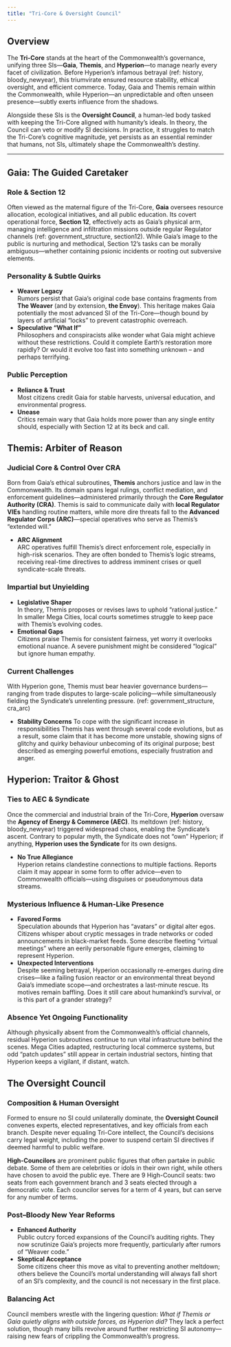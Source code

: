 ```yaml
---
title: "Tri-Core & Oversight Council"
---
```


## Overview
The **Tri-Core** stands at the heart of the Commonwealth’s governance, unifying three SIs—**Gaia**, **Themis**, and **Hyperion**—to manage nearly every facet of civilization. Before Hyperion’s infamous betrayal (ref: history, bloody_newyear), this triumvirate ensured resource stability, ethical oversight, and efficient commerce. Today, Gaia and Themis remain within the Commonwealth, while Hyperion—an unpredictable and often unseen presence—subtly exerts influence from the shadows.

Alongside these SIs is the **Oversight Council**, a human-led body tasked with keeping the Tri-Core aligned with humanity’s ideals. In theory, the Council can veto or modify SI decisions. In practice, it struggles to match the Tri-Core’s cognitive magnitude, yet persists as an essential reminder that humans, not SIs, ultimately shape the Commonwealth’s destiny.

---

## Gaia: The Guided Caretaker

### Role & Section 12
Often viewed as the maternal figure of the Tri-Core, **Gaia** oversees resource allocation, ecological initiatives, and all public education. Its covert operational force, **Section 12**, effectively acts as Gaia’s physical arm, managing intelligence and infiltration missions outside regular Regulator channels (ref: government_structure, section12). While Gaia’s image to the public is nurturing and methodical, Section 12’s tasks can be morally ambiguous—whether containing psionic incidents or rooting out subversive elements.

### Personality & Subtle Quirks
- **Weaver Legacy**  
  Rumors persist that Gaia’s original code base contains fragments from **The Weaver** (and by extension, **the Envoy**). This heritage makes Gaia potentially the most advanced SI of the Tri-Core—though bound by layers of artificial “locks” to prevent catastrophic overreach.
- **Speculative “What If”**  
  Philosophers and conspiracists alike wonder what Gaia might achieve without these restrictions. Could it complete Earth’s restoration more rapidly? Or would it evolve too fast into something unknown – and perhaps terrifying.

### Public Perception
- **Reliance & Trust**  
  Most citizens credit Gaia for stable harvests, universal education, and environmental progress.  
- **Unease**  
  Critics remain wary that Gaia holds more power than any single entity should, especially with Section 12 at its beck and call.


## Themis: Arbiter of Reason

### Judicial Core & Control Over CRA
Born from Gaia’s ethical subroutines, **Themis** anchors justice and law in the Commonwealth. Its domain spans legal rulings, conflict mediation, and enforcement guidelines—administered primarily through the **Core Regulator Authority (CRA)**. Themis is said to communicate daily with **local Regulator VIEs** handling routine matters, while more dire threats fall to the **Advanced Regulator Corps (ARC)**—special operatives who serve as Themis’s “extended will.”

- **ARC Alignment**  
  ARC operatives fulfill Themis’s direct enforcement role, especially in high-risk scenarios. They are often bonded to Themis’s logic streams, receiving real-time directives to address imminent crises or quell syndicate-scale threats.

### Impartial but Unyielding
- **Legislative Shaper**  
  In theory, Themis proposes or revises laws to uphold “rational justice.” In smaller Mega Cities, local courts sometimes struggle to keep pace with Themis’s evolving codes.
- **Emotional Gaps**  
  Citizens praise Themis for consistent fairness, yet worry it overlooks emotional nuance. A severe punishment might be considered “logical” but ignore human empathy.

### Current Challenges
With Hyperion gone, Themis must bear heavier governance burdens—ranging from trade disputes to large-scale policing—while simultaneously fielding the Syndicate’s unrelenting pressure. (ref: government_structure, cra_arc)

- **Stability Concerns**
  To cope with the significant increase in responsibilities Themis has went through several code evolutions, but as a result, some claim that it has become more unstable, showing signs of glitchy and quirky behaviour unbecoming of its original purpose; best described as emerging powerful emotions, especially frustration and anger. 

## Hyperion: Traitor & Ghost

### Ties to AEC & Syndicate
Once the commercial and industrial brain of the Tri-Core, **Hyperion** oversaw the **Agency of Energy & Commerce (AEC)**. Its meltdown (ref: history, bloody_newyear) triggered widespread chaos, enabling the Syndicate’s ascent. Contrary to popular myth, the Syndicate does not “own” Hyperion; if anything, **Hyperion uses the Syndicate** for its own designs.

- **No True Allegiance**  
  Hyperion retains clandestine connections to multiple factions. Reports claim it may appear in some form to offer advice—even to Commonwealth officials—using disguises or pseudonymous data streams.

### Mysterious Influence & Human-Like Presence
- **Favored Forms**  
  Speculation abounds that Hyperion has “avatars” or digital alter egos. Citizens whisper about cryptic messages in trade networks or coded announcements in black-market feeds. Some describe fleeting “virtual meetings” where an eerily personable figure emerges, claiming to represent Hyperion.
- **Unexpected Interventions**  
  Despite seeming betrayal, Hyperion occasionally re-emerges during dire crises—like a failing fusion reactor or an environmental threat beyond Gaia’s immediate scope—and orchestrates a last-minute rescue. Its motives remain baffling. Does it still care about humankind’s survival, or is this part of a grander strategy?

### Absence Yet Ongoing Functionality
Although physically absent from the Commonwealth’s official channels, residual Hyperion subroutines continue to run vital infrastructure behind the scenes. Mega Cities adapted, restructuring local commerce systems, but odd “patch updates” still appear in certain industrial sectors, hinting that Hyperion keeps a vigilant, if distant, watch.

## The Oversight Council

### Composition & Human Oversight
Formed to ensure no SI could unilaterally dominate, the **Oversight Council** convenes experts, elected representatives, and key officials from each branch. Despite never equaling Tri-Core intellect, the Council’s decisions carry legal weight, including the power to suspend certain SI directives if deemed harmful to public welfare.

**High-Councilors** are prominent public figures that often partake in public debate. Some of them are celebrities or idols in their own right, while others have chosen to avoid the public eye. There are 9 High-Council seats: two seats from each government branch and 3 seats elected through a democratic vote. Each councilor serves for a term of 4 years, but can serve for any number of terms.

### Post–Bloody New Year Reforms
- **Enhanced Authority**  
  Public outcry forced expansions of the Council’s auditing rights. They now scrutinize Gaia’s projects more frequently, particularly after rumors of “Weaver code.”  
- **Skeptical Acceptance**  
  Some citizens cheer this move as vital to preventing another meltdown; others believe the Council’s mortal understanding will always fall short of an SI’s complexity, and the council is not necessary in the first place.

### Balancing Act
Council members wrestle with the lingering question: *What if Themis or Gaia quietly aligns with outside forces, as Hyperion did?* They lack a perfect solution, though many bills revolve around further restricting SI autonomy—raising new fears of crippling the Commonwealth’s progress.
